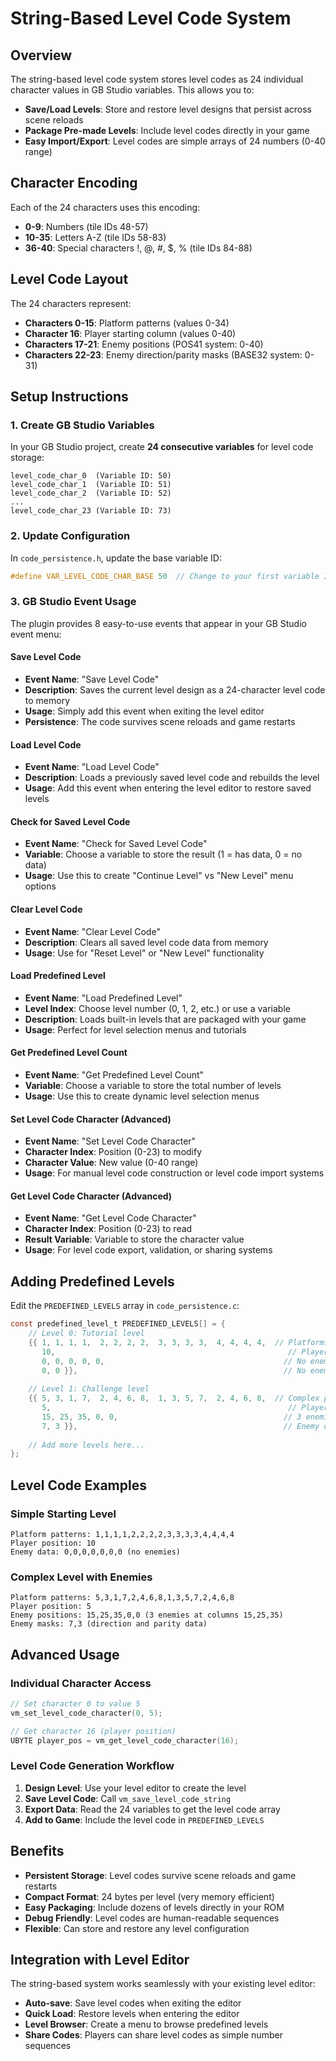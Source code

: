 # String-Based Level Code System

## Overview

The string-based level code system stores level codes as 24 individual character values in GB Studio variables. This allows you to:

- **Save/Load Levels**: Store and restore level designs that persist across scene reloads
- **Package Pre-made Levels**: Include level codes directly in your game
- **Easy Import/Export**: Level codes are simple arrays of 24 numbers (0-40 range)

## Character Encoding

Each of the 24 characters uses this encoding:

- **0-9**: Numbers (tile IDs 48-57)
- **10-35**: Letters A-Z (tile IDs 58-83) 
- **36-40**: Special characters !, @, #, $, % (tile IDs 84-88)

## Level Code Layout

The 24 characters represent:

- **Characters 0-15**: Platform patterns (values 0-34)
- **Character 16**: Player starting column (values 0-40)
- **Characters 17-21**: Enemy positions (POS41 system: 0-40)
- **Characters 22-23**: Enemy direction/parity masks (BASE32 system: 0-31)

## Setup Instructions

### 1. Create GB Studio Variables

In your GB Studio project, create **24 consecutive variables** for level code storage:

```
level_code_char_0  (Variable ID: 50)
level_code_char_1  (Variable ID: 51)
level_code_char_2  (Variable ID: 52)
...
level_code_char_23 (Variable ID: 73)
```

### 2. Update Configuration

In `code_persistence.h`, update the base variable ID:

```c
#define VAR_LEVEL_CODE_CHAR_BASE 50  // Change to your first variable ID
```

### 3. GB Studio Event Usage

The plugin provides 8 easy-to-use events that appear in your GB Studio event menu:

#### **Save Level Code**
- **Event Name**: "Save Level Code"
- **Description**: Saves the current level design as a 24-character level code to memory
- **Usage**: Simply add this event when exiting the level editor
- **Persistence**: The code survives scene reloads and game restarts

#### **Load Level Code**
- **Event Name**: "Load Level Code" 
- **Description**: Loads a previously saved level code and rebuilds the level
- **Usage**: Add this event when entering the level editor to restore saved levels

#### **Check for Saved Level Code**
- **Event Name**: "Check for Saved Level Code"
- **Variable**: Choose a variable to store the result (1 = has data, 0 = no data)
- **Usage**: Use this to create "Continue Level" vs "New Level" menu options

#### **Clear Level Code**
- **Event Name**: "Clear Level Code"
- **Description**: Clears all saved level code data from memory
- **Usage**: Use for "Reset Level" or "New Level" functionality

#### **Load Predefined Level**
- **Event Name**: "Load Predefined Level"
- **Level Index**: Choose level number (0, 1, 2, etc.) or use a variable
- **Description**: Loads built-in levels that are packaged with your game
- **Usage**: Perfect for level selection menus and tutorials

#### **Get Predefined Level Count**
- **Event Name**: "Get Predefined Level Count"
- **Variable**: Choose a variable to store the total number of levels
- **Usage**: Use this to create dynamic level selection menus

#### **Set Level Code Character** (Advanced)
- **Event Name**: "Set Level Code Character"
- **Character Index**: Position (0-23) to modify
- **Character Value**: New value (0-40 range)
- **Usage**: For manual level code construction or level code import systems

#### **Get Level Code Character** (Advanced)
- **Event Name**: "Get Level Code Character"
- **Character Index**: Position (0-23) to read
- **Result Variable**: Variable to store the character value
- **Usage**: For level code export, validation, or sharing systems

## Adding Predefined Levels

Edit the `PREDEFINED_LEVELS` array in `code_persistence.c`:

```c
const predefined_level_t PREDEFINED_LEVELS[] = {
    // Level 0: Tutorial level
    {{ 1, 1, 1, 1,  2, 2, 2, 2,  3, 3, 3, 3,  4, 4, 4, 4,  // Platforms
       10,                                                    // Player at column 10
       0, 0, 0, 0, 0,                                        // No enemies
       0, 0 }},                                              // No enemy masks
       
    // Level 1: Challenge level  
    {{ 5, 3, 1, 7,  2, 4, 6, 8,  1, 3, 5, 7,  2, 4, 6, 8,  // Complex platforms
       5,                                                     // Player at column 5
       15, 25, 35, 0, 0,                                     // 3 enemies
       7, 3 }},                                              // Enemy direction data
       
    // Add more levels here...
};
```

## Level Code Examples

### Simple Starting Level
```
Platform patterns: 1,1,1,1,2,2,2,2,3,3,3,3,4,4,4,4
Player position: 10
Enemy data: 0,0,0,0,0,0,0 (no enemies)
```

### Complex Level with Enemies
```
Platform patterns: 5,3,1,7,2,4,6,8,1,3,5,7,2,4,6,8
Player position: 5
Enemy positions: 15,25,35,0,0 (3 enemies at columns 15,25,35)
Enemy masks: 7,3 (direction and parity data)
```

## Advanced Usage

### Individual Character Access

```c
// Set character 0 to value 5
vm_set_level_code_character(0, 5);

// Get character 16 (player position)
UBYTE player_pos = vm_get_level_code_character(16);
```

### Level Code Generation Workflow

1. **Design Level**: Use your level editor to create the level
2. **Save Level Code**: Call `vm_save_level_code_string`
3. **Export Data**: Read the 24 variables to get the level code array
4. **Add to Game**: Include the level code in `PREDEFINED_LEVELS`

## Benefits

- **Persistent Storage**: Level codes survive scene reloads and game restarts
- **Compact Format**: 24 bytes per level (very memory efficient)
- **Easy Packaging**: Include dozens of levels directly in your ROM
- **Debug Friendly**: Level codes are human-readable sequences
- **Flexible**: Can store and restore any level configuration

## Integration with Level Editor

The string-based system works seamlessly with your existing level editor:

- **Auto-save**: Save level codes when exiting the editor
- **Quick Load**: Restore levels when entering the editor
- **Level Browser**: Create a menu to browse predefined levels
- **Share Codes**: Players can share level codes as simple number sequences
